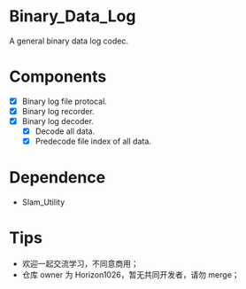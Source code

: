 # Binary_Data_Log
A general binary data log codec.

# Components
- [x] Binary log file protocal.
- [x] Binary log recorder.
- [x] Binary log decoder.
    - [x] Decode all data.
    - [x] Predecode file index of all data.

# Dependence
- Slam_Utility

# Tips
- 欢迎一起交流学习，不同意商用；
- 仓库 owner 为 Horizon1026，暂无共同开发者，请勿 merge；
